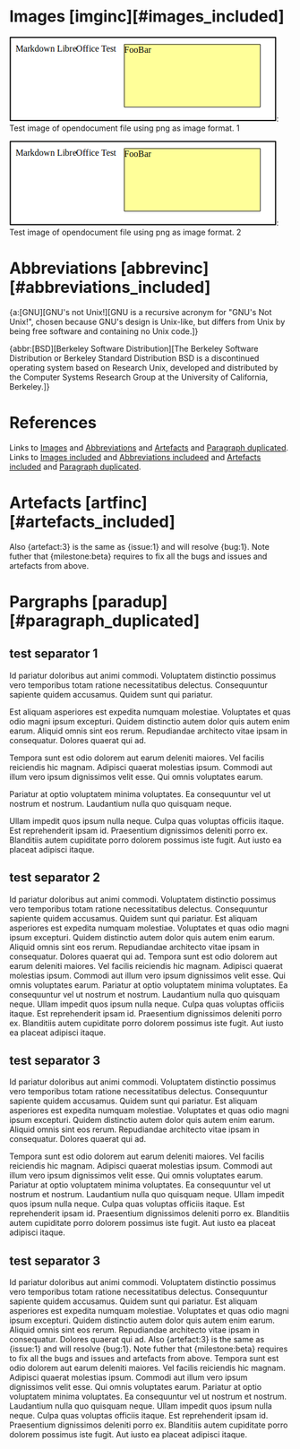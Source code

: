 <!-- ======================================= -->
# Images [imginc][#images_included]

![Alternative text: Image: test.odt.png](content/test.odt.png "title: test odt png 1"): Test image of opendocument file using png as image format. 1

![Alternative text: Image: test.odt.png 2](content/test.odt.png "title: test odt png 2"): Test image of opendocument file using png as image format. 2

# Abbreviations [abbrevinc][#abbreviations_included]

{a:[GNU][GNU's not Unix!][GNU is a recursive acronym for "GNU's Not Unix!", chosen because GNU's design is Unix-like, but differs from Unix by being free software and containing no Unix code.]}

{abbr:[BSD][Berkeley Software Distribution][The Berkeley Software Distribution or Berkeley Standard Distribution BSD is a discontinued operating system based on Research Unix, developed and distributed by the Computer Systems Research Group at the University of California, Berkeley.]}

# References
Links to [Images](#images) and [Abbreviations](#abbreviations) and [Artefacts](#artefacts) and [Paragraph duplicated](#paragraph_duplicated).
Links to [Images included](#images_included) and [Abbreviations includeed](#abbreviations_included) and [Artefacts included](#artefacts_included) and [Paragraph duplicated](#paragraph_duplicated).

# Artefacts [artfinc][#artefacts_included]
Also {artefact:3} is the same as {issue:1} and will resolve {bug:1}.
Note futher that {milestone:beta} requires to fix all the bugs and issues and artefacts from above.

# Pargraphs [paradup][#paragraph_duplicated]
## test separator 1
Id pariatur doloribus aut animi commodi. Voluptatem distinctio possimus vero temporibus totam ratione necessitatibus delectus. Consequuntur sapiente quidem accusamus. Quidem sunt qui pariatur.

Est aliquam asperiores est expedita numquam molestiae. Voluptates et quas odio magni ipsum excepturi. Quidem distinctio autem dolor quis autem enim earum. Aliquid omnis sint eos rerum. Repudiandae architecto vitae ipsam in consequatur. Dolores quaerat qui ad.

Tempora sunt est odio dolorem aut earum deleniti maiores. Vel facilis reiciendis hic magnam. Adipisci quaerat molestias ipsum. Commodi aut illum vero ipsum dignissimos velit esse. Qui omnis voluptates earum.

Pariatur at optio voluptatem minima voluptates. Ea consequuntur vel ut nostrum et nostrum. Laudantium nulla quo quisquam neque.

Ullam impedit quos ipsum nulla neque. Culpa quas voluptas officiis itaque. Est reprehenderit ipsam id. Praesentium dignissimos deleniti porro ex. Blanditiis autem cupiditate porro dolorem possimus iste fugit. Aut iusto ea placeat adipisci itaque.

## test separator 2
Id pariatur doloribus aut animi commodi. Voluptatem distinctio possimus vero temporibus totam ratione necessitatibus delectus. Consequuntur sapiente quidem accusamus. Quidem sunt qui pariatur.
Est aliquam asperiores est expedita numquam molestiae. Voluptates et quas odio magni ipsum excepturi. Quidem distinctio autem dolor quis autem enim earum. Aliquid omnis sint eos rerum. Repudiandae architecto vitae ipsam in consequatur. Dolores quaerat qui ad.
Tempora sunt est odio dolorem aut earum deleniti maiores. Vel facilis reiciendis hic magnam. Adipisci quaerat molestias ipsum. Commodi aut illum vero ipsum dignissimos velit esse. Qui omnis voluptates earum.
Pariatur at optio voluptatem minima voluptates. Ea consequuntur vel ut nostrum et nostrum. Laudantium nulla quo quisquam neque.
Ullam impedit quos ipsum nulla neque. Culpa quas voluptas officiis itaque. Est reprehenderit ipsam id. Praesentium dignissimos deleniti porro ex. Blanditiis autem cupiditate porro dolorem possimus iste fugit. Aut iusto ea placeat adipisci itaque.

## test separator 3
Id pariatur doloribus aut animi commodi. Voluptatem distinctio possimus vero temporibus totam ratione necessitatibus delectus. Consequuntur sapiente quidem accusamus. Quidem sunt qui pariatur.
Est aliquam asperiores est expedita numquam molestiae. Voluptates et quas odio magni ipsum excepturi. Quidem distinctio autem dolor quis autem enim earum. Aliquid omnis sint eos rerum. Repudiandae architecto vitae ipsam in consequatur. Dolores quaerat qui ad.

Tempora sunt est odio dolorem aut earum deleniti maiores. Vel facilis reiciendis hic magnam. Adipisci quaerat molestias ipsum. Commodi aut illum vero ipsum dignissimos velit esse. Qui omnis voluptates earum.
Pariatur at optio voluptatem minima voluptates. Ea consequuntur vel ut nostrum et nostrum. Laudantium nulla quo quisquam neque.
Ullam impedit quos ipsum nulla neque. Culpa quas voluptas officiis itaque. Est reprehenderit ipsam id. Praesentium dignissimos deleniti porro ex. Blanditiis autem cupiditate porro dolorem possimus iste fugit. Aut iusto ea placeat adipisci itaque.

## test separator 3
Id pariatur doloribus aut animi commodi. Voluptatem distinctio possimus vero temporibus totam ratione necessitatibus delectus. Consequuntur sapiente quidem accusamus. Quidem sunt qui pariatur.
Est aliquam asperiores est expedita numquam molestiae. Voluptates et quas odio magni ipsum excepturi. Quidem distinctio autem dolor quis autem enim earum. Aliquid omnis sint eos rerum. Repudiandae architecto vitae ipsam in consequatur. Dolores quaerat qui ad.
Also {artefact:3} is the same as {issue:1} and will resolve {bug:1}.
Note futher that {milestone:beta} requires to fix all the bugs and issues and artefacts from above.
Tempora sunt est odio dolorem aut earum deleniti maiores. Vel facilis reiciendis hic magnam. Adipisci quaerat molestias ipsum. Commodi aut illum vero ipsum dignissimos velit esse. Qui omnis voluptates earum.
Pariatur at optio voluptatem minima voluptates. Ea consequuntur vel ut nostrum et nostrum. Laudantium nulla quo quisquam neque.
Ullam impedit quos ipsum nulla neque. Culpa quas voluptas officiis itaque. Est reprehenderit ipsam id. Praesentium dignissimos deleniti porro ex. Blanditiis autem cupiditate porro dolorem possimus iste fugit. Aut iusto ea placeat adipisci itaque.

